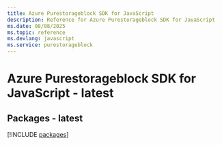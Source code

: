 ```yaml
---
title: Azure Purestorageblock SDK for JavaScript
description: Reference for Azure Purestorageblock SDK for JavaScript
ms.date: 08/08/2025
ms.topic: reference
ms.devlang: javascript
ms.service: purestorageblock
---
```

# Azure Purestorageblock SDK for JavaScript - latest
## Packages - latest
[!INCLUDE [packages](purestorageblock-index.md)]